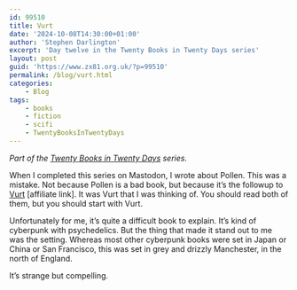 ```yaml
---
id: 99510
title: Vurt
date: '2024-10-08T14:30:00+01:00'
author: 'Stephen Darlington'
excerpt: 'Day twelve in the Twenty Books in Twenty Days series'
layout: post
guid: 'https://www.zx81.org.uk/?p=99510'
permalink: /blog/vurt.html
categories:
    - Blog
tags:
    - books
    - fiction
    - scifi
    - TwentyBooksInTwentyDays
---
```


*Part of the [Twenty Books in Twenty Days](https://www.zx81.org.uk/blog/twenty-books.html) series.*

When I completed this series on Mastodon, I wrote about Pollen. This was a mistake. Not because Pollen is a bad book, but because it’s the followup to [Vurt](https://amzn.to/4dGGzoB) \[affiliate link\]. It was Vurt that I was thinking of. You should read both of them, but you should start with Vurt.

Unfortunately for me, it’s quite a difficult book to explain. It’s kind of cyberpunk with psychedelics. But the thing that made it stand out to me was the setting. Whereas most other cyberpunk books were set in Japan or China or San Francisco, this was set in grey and drizzly Manchester, in the north of England.

It’s strange but compelling.